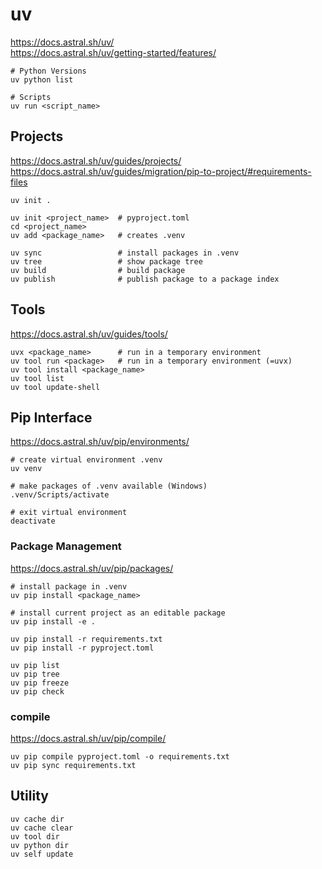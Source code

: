 # uv
https://docs.astral.sh/uv/  
https://docs.astral.sh/uv/getting-started/features/  
```
# Python Versions
uv python list

# Scripts
uv run <script_name>
```

## Projects
https://docs.astral.sh/uv/guides/projects/  
https://docs.astral.sh/uv/guides/migration/pip-to-project/#requirements-files  
```
uv init .

uv init <project_name>  # pyproject.toml
cd <project_name>
uv add <package_name>   # creates .venv

uv sync                 # install packages in .venv
uv tree                 # show package tree
uv build                # build package
uv publish              # publish package to a package index
```

## Tools
https://docs.astral.sh/uv/guides/tools/  
```
uvx <package_name>      # run in a temporary environment
uv tool run <package>   # run in a temporary environment (=uvx)
uv tool install <package_name>
uv tool list
uv tool update-shell
```

## Pip Interface
https://docs.astral.sh/uv/pip/environments/  
```
# create virtual environment .venv
uv venv

# make packages of .venv available (Windows)
.venv/Scripts/activate

# exit virtual environment
deactivate
```

### Package Management
https://docs.astral.sh/uv/pip/packages/  
```
# install package in .venv
uv pip install <package_name>

# install current project as an editable package
uv pip install -e .

uv pip install -r requirements.txt
uv pip install -r pyproject.toml

uv pip list
uv pip tree
uv pip freeze
uv pip check
```

### compile
https://docs.astral.sh/uv/pip/compile/  
```
uv pip compile pyproject.toml -o requirements.txt
uv pip sync requirements.txt
```

## Utility
```
uv cache dir
uv cache clear
uv tool dir
uv python dir
uv self update
```
